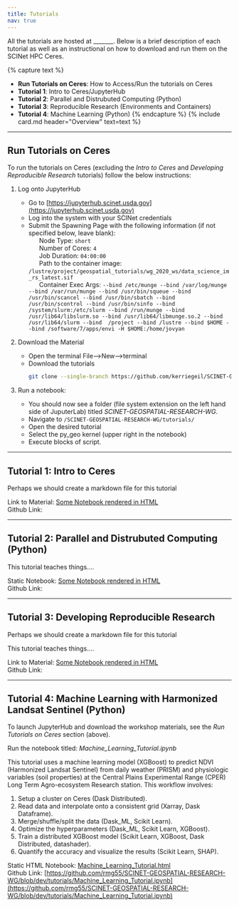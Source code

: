 ```yaml
---
title: Tutorials
nav: true
---
```


All the tutorials are hosted at _______. Below is a brief description of each tutorial as well as an instructional on how to download and run them on the SCINet HPC Ceres.

{% capture text %}
* **Run Tutorials on Ceres**: How to Access/Run the tutorials on Ceres
* **Tutorial 1**: Intro to Ceres/JupyterHub
* **Tutorial 2**: Parallel and Distrubuted Computing (Python)
* **Tutorial 3**: Reproducible Research (Environments and Containers)
* **Tutorial 4**: Machine Learning (Python)
{% endcapture %}
{% include card.md header="Overview" text=text %}

------
## Run Tutorials on Ceres

To run the tutorials on Ceres (excluding the *Intro to Ceres* and *Developing Reproducible Research* tutorials) follow the below instructions:

1. Log onto JupyterHub
   * Go to [https://jupyterhub.scinet.usda.gov](https://jupyterhub.scinet.usda.gov)
   * Log into the system with your SCINet credentials
   * Submit the Spawning Page with the following information (if not specified below, leave blank):<br>
   &nbsp;&nbsp;&nbsp;&nbsp;&nbsp;&nbsp;Node Type: ```short```<br>
   &nbsp;&nbsp;&nbsp;&nbsp;&nbsp;&nbsp;Number of Cores: ```4```<br>
   &nbsp;&nbsp;&nbsp;&nbsp;&nbsp;&nbsp;Job Duration: ```04:00:00```<br>
   &nbsp;&nbsp;&nbsp;&nbsp;&nbsp;&nbsp;Path to the container image: ```/lustre/project/geospatial_tutorials/wg_2020_ws/data_science_im_rs_latest.sif```<br>
   &nbsp;&nbsp;&nbsp;&nbsp;&nbsp;&nbsp;Container Exec Args: ```--bind /etc/munge --bind /var/log/munge --bind /var/run/munge --bind /usr/bin/squeue --bind /usr/bin/scancel --bind /usr/bin/sbatch --bind /usr/bin/scontrol --bind /usr/bin/sinfo --bind /system/slurm:/etc/slurm --bind /run/munge --bind /usr/lib64/libslurm.so --bind /usr/lib64/libmunge.so.2 --bind /usr/lib64/slurm --bind  /project --bind /lustre --bind $HOME --bind /software/7/apps/envi -H $HOME:/home/jovyan```

2. Download the Material
   * Open the terminal File-->New-->terminal
   * Download the tutorials
      ```bash
      git clone --single-branch https://github.com/kerriegeil/SCINET-GEOSPATIAL-RESEARCH-WG.git
      ```
3. Run a notebook:
   * You should now see a folder (file system extension on the left hand side of JuputerLab) titled *SCINET-GEOSPATIAL-RESEARCH-WG*.
   * Navigate to ```/SCINET-GEOSPATIAL-RESEARCH-WG/tutorials/```
   * Open the desired tutorial
   * Select the py_geo kernel (upper right in the notebook)
   * Execute blocks of script.

------
## Tutorial 1: Intro to Ceres

Perhaps we should create a markdown file for this tutorial

Link to Material: [Some Notebook rendered in HTML](Machine_Learning_Tutorial.html)<br>
Github Link: 

------
## Tutorial 2: Parallel and Distrubuted Computing (Python)

This tutorial teaches things....

Static Notebook: [Some Notebook rendered in HTML](Machine_Learning_Tutorial.html)<br>
Github Link: 

------
## Tutorial 3: Developing Reproducible Research

Perhaps we should create a markdown file for this tutorial

This tutorial teaches things....

Link to Material: [Some Notebook rendered in HTML](Machine_Learning_Tutorial.html)<br>
Github Link:  

------
## Tutorial 4: Machine Learning with Harmonized Landsat Sentinel (Python)

To launch JupyterHub and download the workshop materials, see the *Run Tutorials on Ceres* section (above).

Run the notebook titled: *Machine_Learning_Tutorial.ipynb*

This tutorial uses a machine learning model (XGBoost) to predict NDVI (Harmonized Landsat Sentinel) from daily weather (PRISM) and physiologic variables (soil properties) at the Central Plains Experimental Range (CPER) Long Term Agro-ecosystem Research station. This workflow involves:

1. Setup a cluster on Ceres (Dask Distributed).
2. Read data and interpolate onto a consistent grid (Xarray, Dask Dataframe).
3. Merge/shuffle/split the data (Dask_ML, Scikit Learn).
4. Optimize the hyperparameters (Dask_ML, Scikit Learn, XGBoost).
5. Train a distributed XGBoost model (Scikit Learn, XGBoost, Dask Distributed, datashader).
4. Quantify the accuracy and visualize the results (Scikit Learn, SHAP).

Static HTML Notebook: [Machine_Learning_Tutorial.html](Machine_Learning_Tutorial.html)<br>
Github Link: [https://github.com/rmg55/SCINET-GEOSPATIAL-RESEARCH-WG/blob/dev/tutorials/Machine_Learning_Tutorial.ipynb](https://github.com/rmg55/SCINET-GEOSPATIAL-RESEARCH-WG/blob/dev/tutorials/Machine_Learning_Tutorial.ipynb)